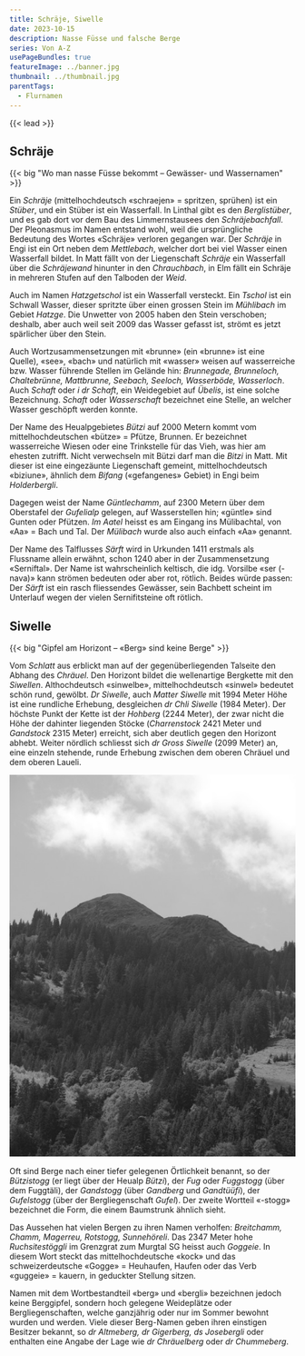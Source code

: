 ```yaml
---
title: Schräje, Siwelle
date: 2023-10-15
description: Nasse Füsse und falsche Berge
series: Von A-Z
usePageBundles: true
featureImage: ../banner.jpg
thumbnail: ../thumbnail.jpg
parentTags:
  - Flurnamen
---
```


{{< lead >}}

## Schräje

{{< big "Wo man nasse Füsse bekommt – Gewässer- und Wassernamen" >}}

Ein *Schräje* (mittelhochdeutsch «schraejen» = spritzen, sprühen) ist
ein *Stüber*, und ein Stüber ist ein Wasserfall. In Linthal gibt es
den *Berglistüber*, und es gab dort vor dem Bau des Limmernstausees
den *Schräjebachfall*. Der Pleonasmus im Namen entstand wohl, weil die
ursprüngliche Bedeutung des Wortes «Schräje» verloren gegangen
war. Der *Schräje* in Engi ist ein Ort neben dem *Mettlebach*, welcher
dort bei viel Wasser einen Wasserfall bildet. In Matt fällt von der
Liegenschaft *Schräje* ein Wasserfall über die *Schräjewand* hinunter
in den *Chrauchbach*, in Elm fällt ein Schräje in mehreren Stufen auf
den Talboden der *Weid*.

Auch im Namen *Hatzgetschol* ist ein Wasserfall versteckt. Ein
*Tschol* ist ein Schwall Wasser, dieser spritzte über einen grossen
Stein im *Mühlibach* im Gebiet *Hatzge*. Die Unwetter von 2005 haben
den Stein verschoben; deshalb, aber auch weil seit 2009 das Wasser
gefasst ist, strömt es jetzt spärlicher über den Stein.

Auch Wortzusammensetzungen mit «brunne» (ein «brunne» ist eine
Quelle), «see», «bach» und natürlich mit «wasser» weisen auf
wasserreiche bzw. Wasser führende Stellen im Gelände hin: *Brunnegade,
Brunneloch, Chaltebrünne, Mattbrunne, Seebach, Seeloch, Wasserböde,
Wasserloch*. Auch *Schaft* oder *i dr Schaft*, ein Weidegebiet auf
*Übelis*, ist eine solche Bezeichnung. *Schaft* oder *Wasserschaft*
bezeichnet eine Stelle, an welcher Wasser geschöpft werden konnte.

Der Name des Heualpgebietes *Bützi* auf 2000 Metern kommt vom
mittelhochdeutschen «bütze» = Pfütze, Brunnen. Er bezeichnet
wasserreiche Wiesen oder eine Trinkstelle für das Vieh, was hier am
ehesten zutrifft. Nicht verwechseln mit Bützi darf man die *Bitzi* in
Matt. Mit dieser ist eine eingezäunte Liegenschaft gemeint,
mittelhochdeutsch «biziune», ähnlich dem *Bifang* («gefangenes»
Gebiet) in Engi beim *Holderbergli*.

Dagegen weist der Name *Güntlechamm*, auf 2300 Metern über dem
Oberstafel der *Gufelialp* gelegen, auf Wasserstellen hin; «güntle»
sind Gunten oder Pfützen. *Im Aatel* heisst es am Eingang ins
Mülibachtal, von «Aa» = Bach und Tal. Der *Mülibach* wurde also auch
einfach «Aa» genannt.
 
Der Name des Talflusses *Särft* wird in Urkunden 1411 erstmals als
Flussname allein erwähnt, schon 1240 aber in der Zusammensetzung
«Serniftal». Der Name ist wahrscheinlich keltisch, die idg. Vorsilbe
«ser (-nava)» kann strömen bedeuten oder aber rot, rötlich. Beides
würde passen: Der *Särft* ist ein rasch fliessendes Gewässer, sein
Bachbett scheint im Unterlauf wegen der vielen Sernifitsteine oft
rötlich.

## Siwelle

{{< big "Gipfel am Horizont – «Berg» sind keine Berge" >}}

Vom *Schlatt* aus erblickt man auf der gegenüberliegenden Talseite den
Abhang des *Chräuel*. Den Horizont bildet die wellenartige Bergkette
mit den *Siwellen*. Althochdeutsch «sinwelbe», mittelhochdeutsch
«sinwel» bedeutet schön rund, gewölbt. *Dr Siwelle*, auch *Matter
Siwelle* mit 1994 Meter Höhe ist eine rundliche Erhebung, desgleichen
*dr Chli Siwelle* (1984 Meter). Der höchste Punkt der Kette ist der
*Hohberg* (2244 Meter), der zwar nicht die Höhe der dahinter liegenden
Stöcke (*Charrenstock* 2421 Meter und *Gandstock* 2315 Meter)
erreicht, sich aber deutlich gegen den Horizont abhebt. Weiter
nördlich schliesst sich *dr Gross Siwelle* (2099 Meter) an, eine
einzeln stehende, runde Erhebung zwischen dem oberen Chräuel und dem
oberen Laueli.

![«Dr Gross Siwelle», eine schön runde, gewölbte Erhebung.](p7025695.jpg)

Oft sind Berge nach einer tiefer gelegenen Örtlichkeit benannt, so der
*Bützistogg* (er liegt über der Heualp *Bützi*), der *Fug* oder
*Fuggstogg* (über dem Fuggtäli), der *Gandstogg* (über *Gandberg* und
*Gandtüüfi*), der *Gufelstogg* (über der Bergliegenschaft
*Gufel*). Der zweite Wortteil «-stogg» bezeichnet die Form, die einem
Baumstrunk ähnlich sieht.

Das Aussehen hat vielen Bergen zu ihren Namen verholfen: *Breitchamm,
Chamm, Magerreu, Rotstogg, Sunnehöreli*. Das 2347 Meter hohe
*Ruchsitestöggli* im Grenzgrat zum Murgtal SG heisst auch
*Goggeie*. In diesem Wort steckt das mittelhochdeutsche «kock» und das
schweizerdeutsche «Gogge» = Heuhaufen, Haufen oder das Verb «guggeie»
= kauern, in geduckter Stellung sitzen.

Namen mit dem Wortbestandteil «berg» und «bergli» bezeichnen jedoch
keine Berggipfel, sondern hoch gelegene Weideplätze oder
Bergliegenschaften, welche ganzjährig oder nur im Sommer bewohnt
wurden und werden. Viele dieser Berg-Namen geben ihren einstigen
Besitzer bekannt, so *dr Altmeberg, dr Gigerberg, ds Josebergli* oder
enthalten eine Angabe der Lage wie *dr Chräuelberg* oder *dr
Chummeberg*.
